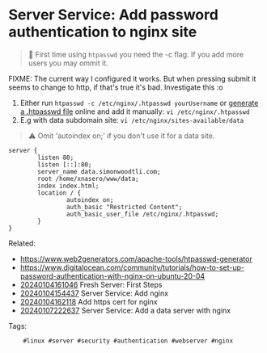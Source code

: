 # Server Service: Add password authentication to nginx site

> 🧐 First time using `htpasswd` you need the -c flag. If you add more users you may ommit it.

FIXME: The current way I configured it works. But when pressing submit it seems to change to http, if that's true it's bad. Investigate this :o

1. Either run `htpasswd -c /etc/nginx/.htpasswd yourUsername` or [generate a .htpasswd file][generate] online and add it manually: `vi /etc/nginx/.htpasswd`
1. E.g with data subdomain site: `vi /etc/nginx/sites-available/data`

>  ⚠️ Omit 'autoindex on;' if you don't use it for a data site.

```
server {
        listen 80;
        listen [::]:80;
        server_name data.simonwoodtli.com;
        root /home/xnasero/www/data;
        index index.html;
        location / {
                autoindex on;
                auth_basic "Restricted Content";
                auth_basic_user_file /etc/nginx/.htpasswd;
        }
}
```

[generate]: <https://www.web2generators.com/apache-tools/htpasswd-generator>

Related:

* <https://www.web2generators.com/apache-tools/htpasswd-generator>
* <https://www.digitalocean.com/community/tutorials/how-to-set-up-password-authentication-with-nginx-on-ubuntu-20-04>
* [20240104161046](/20240104161046/) Fresh Server: First Steps
* [20240104154437](/20240104154437/) Server Service: Add nginx
* [20240104162118](/20240104162118/) Add https cert for nginx
* [20240107222637](/20240107222637/) Server Service: Add a data server with nginx

Tags:

        #linux #server #security #authentication #webserver #nginx
